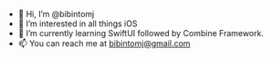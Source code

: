 - 👋 Hi, I’m @bibintomj
- 👀 I’m interested in all things iOS
- 🌱 I’m currently learning SwiftUI followed by Combine Framework.
- 📫 You can reach me at bibintomj@gmail.com

<!---
bibintomj/bibintomj is a ✨ special ✨ repository because its `README.md` (this file) appears on your GitHub profile.
You can click the Preview link to take a look at your changes.
--->
